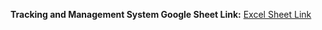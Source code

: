 **Tracking and Management System Google Sheet Link:** [Excel Sheet Link](https://docs.google.com/spreadsheets/d/10f_nsKksIBJkNUv_7AMvt4TANjfjA1ZkMRw4gpQ4M8Q/edit?usp=sharing)
